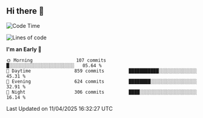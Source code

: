 ## Hi there 👋

<!--
**Wangmerlyn/Wangmerlyn** is a ✨ _special_ ✨ repository because its `README.md` (this file) appears on your GitHub profile.

Here are some ideas to get you started:

- 🔭 I’m currently working on ...
- 🌱 I’m currently learning ...
- 👯 I’m looking to collaborate on ...
- 🤔 I’m looking for help with ...
- 💬 Ask me about ...
- 📫 How to reach me: ...
- 😄 Pronouns: ...
- ⚡ Fun fact: ...
-->
<!--START_SECTION:waka-->
![Code Time](http://img.shields.io/badge/Code%20Time-177%20hrs%2025%20mins-blue)

![Lines of code](https://img.shields.io/badge/From%20Hello%20World%20I%27ve%20Written-9.7%20million%20lines%20of%20code-blue)

**I'm an Early 🐤** 

```text
🌞 Morning                107 commits         █░░░░░░░░░░░░░░░░░░░░░░░░   05.64 % 
🌆 Daytime                859 commits         ███████████░░░░░░░░░░░░░░   45.31 % 
🌃 Evening                624 commits         ████████░░░░░░░░░░░░░░░░░   32.91 % 
🌙 Night                  306 commits         ████░░░░░░░░░░░░░░░░░░░░░   16.14 % 
```



 Last Updated on 11/04/2025 16:32:27 UTC
<!--END_SECTION:waka-->
